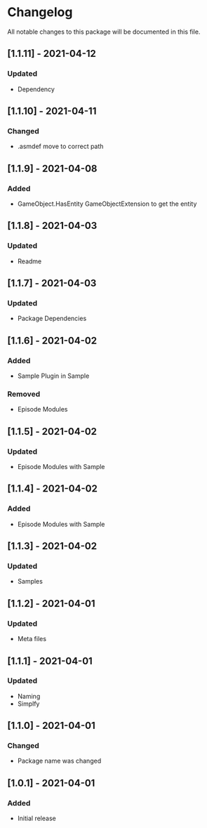 # Changelog
All notable changes to this package will be documented in this file.

## [1.1.11] - 2021-04-12

### Updated

- Dependency

## [1.1.10] - 2021-04-11

### Changed

- .asmdef move to correct path

## [1.1.9] - 2021-04-08

### Added

- GameObject.HasEntity GameObjectExtension to get the entity

## [1.1.8] - 2021-04-03

### Updated

- Readme

## [1.1.7] - 2021-04-03

### Updated

- Package Dependencies

## [1.1.6] - 2021-04-02

### Added

- Sample Plugin in Sample

### Removed

- Episode Modules

## [1.1.5] - 2021-04-02

### Updated

- Episode Modules with Sample

## [1.1.4] - 2021-04-02

### Added

- Episode Modules with Sample

## [1.1.3] - 2021-04-02

### Updated

- Samples

## [1.1.2] - 2021-04-01

### Updated

- Meta files

## [1.1.1] - 2021-04-01

### Updated

- Naming
- Simplfy

## [1.1.0] - 2021-04-01

### Changed

- Package name was changed

## [1.0.1] - 2021-04-01

### Added

- Initial release
